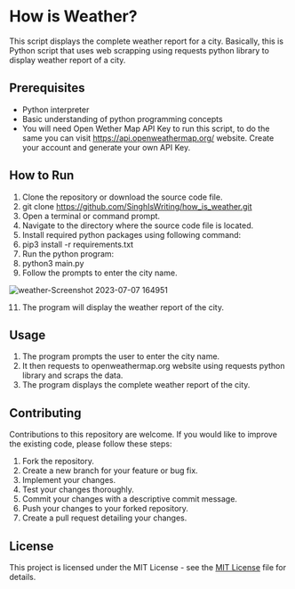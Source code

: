 # How is Weather?
This script displays the complete weather report for a city. Basically, this is Python script that uses web scrapping using requests python library to display weather report of a city.

## Prerequisites
* Python interpreter
* Basic understanding of python programming concepts
* You will need Open Wether Map API Key to run this script, to do the same you can visit https://api.openweathermap.org/ website. Create your account and generate your own API Key.

## How to Run
1. Clone the repository or download the source code file.
2. git clone https://github.com/SinghIsWriting/how_is_weather.git
3. Open a terminal or command prompt.
4. Navigate to the directory where the source code file is located.
5. Install required python packages using following command:
6. pip3 install -r requirements.txt
7. Run the python program:
8. python3 main.py
9. Follow the prompts to enter the city name.


![weather-Screenshot 2023-07-07 164951](https://github.com/SinghIsWriting/how_is_weather/assets/122283853/0d05861b-4841-442d-9d66-6fd5d3519732)



11. The program will display the weather report of the city.

## Usage
1. The program prompts the user to enter the city name.
2. It then requests to openweathermap.org website using requests python library and scraps the data.
3. The program displays the complete weather report of the city.

## Contributing
Contributions to this repository are welcome. If you would like to improve the existing code, please follow these steps:

1. Fork the repository.
2. Create a new branch for your feature or bug fix.
3. Implement your changes.
4. Test your changes thoroughly.
5. Commit your changes with a descriptive commit message.
6. Push your changes to your forked repository.
7. Create a pull request detailing your changes.

## License
This project is licensed under the MIT License - see the [MIT License](LICENSE) file for details.
